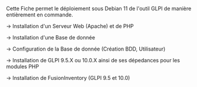 Cette Fiche permet le déploiement sous Debian 11 de l'outil GLPI de manière entièrement en commande.

-> Installation d'un Serveur Web (Apache) et de PHP

-> Installation d'une Base de donnée

-> Configuration de la Base de donnée (Création BDD, Utilisateur)

-> Installation de GLPI 9.5.X ou 10.0.X ainsi de ses dépedances pour les modules PHP

-> Installation de FusionInventory (GLPI 9.5 et 10.0)
